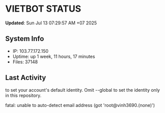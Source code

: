 # VIETBOT STATUS
**Updated**: Sun Jul 13 07:29:57 AM +07 2025

## System Info
- IP: 103.77.172.150
- Uptime: up 1 week, 11 hours, 17 minutes
- Files: 37148

## Last Activity

to set your account's default identity.
Omit --global to set the identity only in this repository.

fatal: unable to auto-detect email address (got 'root@vinh3690.(none)')
